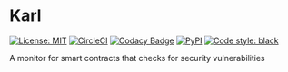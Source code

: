 # Karl

[![License: MIT](https://img.shields.io/badge/License-MIT-blue.svg)](https://opensource.org/licenses/MIT)
[![CircleCI](https://circleci.com/gh/ConsenSys/karl.svg?style=shield)](https://circleci.com/gh/ConsenSys/karl) 
[![Codacy Badge](https://api.codacy.com/project/badge/Grade/056430d247d84f1ea5995f5b87766b2f)](https://app.codacy.com/app/lucadanielcostin/karl)
[![PyPI](https://img.shields.io/pypi/v/karl.svg)](https://pypi.org/project/karl/)
[![Code style: black](https://img.shields.io/badge/code%20style-black-000000.svg)](https://github.com/ambv/black)

A monitor for smart contracts that checks for security vulnerabilities
